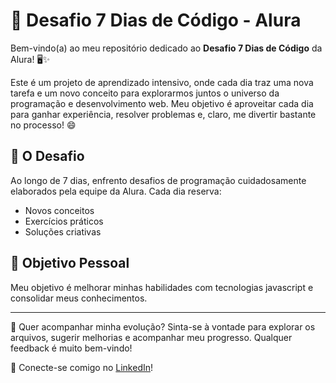 # 🚀 Desafio 7 Dias de Código - Alura

Bem-vindo(a) ao meu repositório dedicado ao **Desafio 7 Dias de Código** da Alura! 🖥️✨

Este é um projeto de aprendizado intensivo, onde cada dia traz uma nova tarefa e um novo conceito para explorarmos juntos o universo da programação e desenvolvimento web. Meu objetivo é aproveitar cada dia para ganhar experiência, resolver problemas e, claro, me divertir bastante no processo! 😄

## 📅 O Desafio

Ao longo de 7 dias, enfrento desafios de programação cuidadosamente elaborados pela equipe da Alura. Cada dia reserva:

- Novos conceitos
- Exercícios práticos
- Soluções criativas

## 🌟 Objetivo Pessoal

Meu objetivo é melhorar minhas habilidades com tecnologias javascript e consolidar meus conhecimentos.

---

👀 Quer acompanhar minha evolução? Sinta-se à vontade para explorar os arquivos, sugerir melhorias e acompanhar meu progresso. Qualquer feedback é muito bem-vindo!

🔗 Conecte-se comigo no [LinkedIn](https://www.linkedin.com/in/isac-alves-865066229/)!
